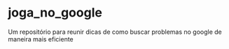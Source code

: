 # joga_no_google

Um repositório para reunir dicas de como buscar problemas no google de maneira mais eficiente
